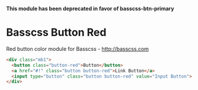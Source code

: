 **This module has been deprecated in favor of basscss-btn-primary**

# Basscss Button Red

Red button color module for Basscss - http://basscss.com

```html
<div class="mb1">
  <button class="button-red">Button</button>
  <a href="#!" class="button button-red">Link Button</a>
  <input type="button" class="button button-red" value="Input Button">
</div>
```
